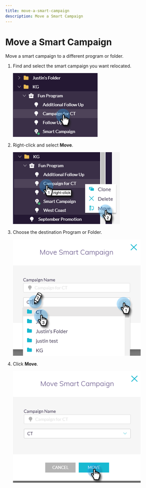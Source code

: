 ```yaml
---
title: move-a-smart-campaign
description: Move a Smart Campaign
---
```


# Move a Smart Campaign

Move a smart campaign to a different program or folder.

1. Find and select the smart campaign you want relocated.

   ![Image One](/help/sky/assets/smart-campaigns/move-a-smart-campaign/move-a-smart-campaign-1.png)

2. Right-click and select **Move**.

   ![Image Two](/help/sky/assets/smart-campaigns/move-a-smart-campaign/move-a-smart-campaign-2.png)

3. Choose the destination Program or Folder.

   ![Image Three](/help/sky/assets/smart-campaigns/move-a-smart-campaign/move-a-smart-campaign-3.png)

4. Click **Move**.

   ![Image Four](/help/sky/assets/smart-campaigns/move-a-smart-campaign/move-a-smart-campaign-4.png)
